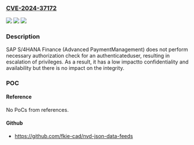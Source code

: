 ### [CVE-2024-37172](https://cve.mitre.org/cgi-bin/cvename.cgi?name=CVE-2024-37172)
![](https://img.shields.io/static/v1?label=Product&message=SAP%20S%2F4HANA%20Finance%20(Advanced%20Payment%20Management)&color=blue)
![](https://img.shields.io/static/v1?label=Version&message=%3D%20S4CORE%20107%20&color=brighgreen)
![](https://img.shields.io/static/v1?label=Vulnerability&message=CWE-862%3A%20Missing%20Authorization&color=brighgreen)

### Description

SAP S/4HANA Finance (Advanced PaymentManagement) does not perform necessary authorization check for an authenticateduser, resulting in escalation of privileges. As a result, it has a low impactto confidentiality and availability but there is no impact on the integrity.

### POC

#### Reference
No PoCs from references.

#### Github
- https://github.com/fkie-cad/nvd-json-data-feeds

